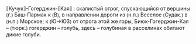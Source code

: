 ---
---

⟦Кучук⟧-Гогерджин-⟦Кая⟧
: скалистый отрог, спускающийся от вершины ⦅г.⦆ Баш-Пармак к ⦅В⦆, в направлении дороги из ⦅н.п.⦆ Веселое ⦅Судак.⦆ в ⦅н.п.⦆ Морское; к ⦅Ю→ЮЗ⦆ от отрога этой же горы, Биюк-Гогерджин-Кая – ⦅тюрк.⦆ гогерджин – голубь, здесь – голубиная в расселинах обитают дикие голуби.
